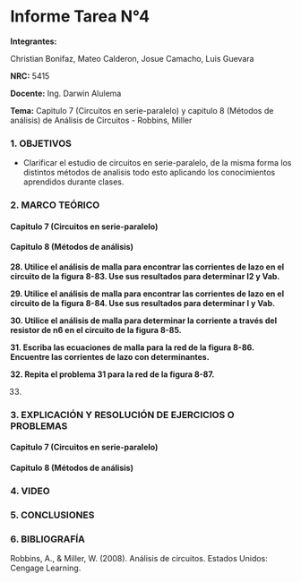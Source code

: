 # Informe Tarea N°4
**Integrantes:**

Christian Bonifaz, Mateo Calderon, Josue Camacho, Luis Guevara

**NRC:** 5415

**Docente:** Ing. Darwin Alulema

**Tema:** Capitulo 7 (Circuitos en serie-paralelo) y capitulo 8 (Métodos de análisis) de Análisis de Circuitos - Robbins, Miller

### 1. OBJETIVOS

- Clarificar el estudio de circuitos en serie-paralelo, de la misma forma los distintos métodos de analisis todo esto aplicando los conocimientos aprendidos durante clases.

### 2. MARCO TEÓRICO

#### Capitulo 7 (Circuitos en serie-paralelo)

#### Capitulo 8 (Métodos de análisis)

**28. Utilice el análisis de malla para encontrar las corrientes de lazo en el circuito de la figura 8-83. Use sus resultados para determinar I2 y Vab.**

**29. Utilice el análisis de malla para encontrar las corrientes de lazo en el circuito de la figura 8-84. Use sus resultados para determinar I y Vab.**

**30. Utilice el análisis de malla para determinar la corriente a través del resistor de n6  en el circuito de la figura 8-85.**

**31. Escriba las ecuaciones de malla para la red de la figura 8-86. Encuentre las corrientes de lazo con determinantes.**

**32. Repita el problema 31 para la red de la figura 8-87.**

33.


### 3. EXPLICACIÓN Y RESOLUCIÓN DE EJERCICIOS O PROBLEMAS

#### Capitulo 7 (Circuitos en serie-paralelo)

#### Capitulo 8 (Métodos de análisis)

### 4. VIDEO

### 5. CONCLUSIONES 

### 6. BIBLIOGRAFÍA

Robbins, A., & Miller, W. (2008). Análisis de circuitos. Estados Unidos: Cengage Learning.
